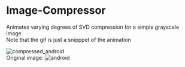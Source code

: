 # Image-Compressor
Animates varying degrees of SVD compression for a simple grayscale image <br>
Note that the gif is just a snipppet of the animation

![compressed_android](https://user-images.githubusercontent.com/55325528/213034097-8e7f3a8d-ad8b-4244-a5ff-49daac11179d.gif)<br>
Original image: 
![android](https://user-images.githubusercontent.com/55325528/213034079-fae6054b-e510-41c3-85b4-1bf67653dd8e.jpg) 
